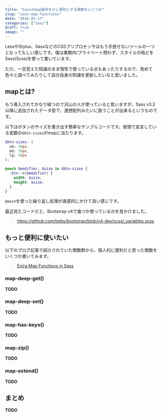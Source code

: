 ```yaml
---
title: "Sassのmap操作を少し便利にする関数をいくつか"
slug: "sass-map-functions"
date: "2016-05-17"
categories: ["Sass"]
draft: true
image: ""
---
```



LessやStylus、SassなどのCSSプリプロセッサはもう手放せないツールの一つとなって久しい感じです。僕は業務内/プライベート問わず、スタイルの殆どをSass(Scss)を使って書いています。

ただ、一旦覚えた知識のまま惰性で使っている点もあったりするので、改めて色々と調べてみたりして自分自身の知識を更新したいなと思いました。


## mapとは?

もう導入されてかなり経つので沢山の人が使っていると思いますが、Sass v3.3以降に追加されたデータ型で、連想配列みたいに扱うことが出来るというものです。

以下はボタンのサイズを書き出す簡単なサンプルコードです。冒頭で宣言している変数の`$btn-sizes`がmapに当たります。

```scss
$btn-sizes: (
  sm: 20px,
  md: 30px,
  lg: 40px
);

@each $modifier, $size in $btn-sizes {
  .btn--#{$modifier} {
    width: $size;
    height: $size;
  }
}
```

`@each`を使った繰り返し処理が直感的にかけて良い感じです。

最近見たコードだと、Bootstrap v4で幾つか使っているのを見かけました。

> https://github.com/twbs/bootstrap/blob/v4-dev/scss/_variables.scss



## もっと便利に使いたい

以下のブログ記事で紹介されていた関数群から、個人的に便利だと思った関数をいくつか書いてみます。

> [Extra Map Functions in Sass](http://www.sitepoint.com/extra-map-functions-sass/)


### map-deep-get()

__TODO__


### map-deep-set()

__TODO__


### map-has-keys()

__TODO__


### map-zip()

__TODO__


### map-extend()

__TODO__


## まとめ

__TODO__
